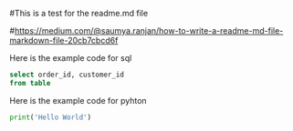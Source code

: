 #This is a test for the readme.md file

#https://medium.com/@saumya.ranjan/how-to-write-a-readme-md-file-markdown-file-20cb7cbcd6f


Here is the example code for sql

```sql
select order_id, customer_id 
from table
```


Here is the example code for pyhton

```python
print('Hello World')

```


